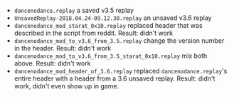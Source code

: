 * `dancenodance.replay` a saved v3.5 replay
* `UnsavedReplay-2018.04.24-09.12.30.replay` an unsaved v3.6 replay
* `dancenodance_mod_starat_0x10.replay` replaced header that was described in the script from reddit. Result: didn't work
* `dancenodance_mod_to_v3.6_from_3.5.replay` change the version number in the header. Result: didn't work
* `dancenodance_mod_to_v3.6_from_3.5_starat_0x10.replay` mix both above. Result: didn't work
* `dancenodance_mod_header_of_3.6.replay` replaced `dancenodance.replay`'s entire header with a header from a 3.6 unsaved replay. Result: didn't work, didn't even show up in game.